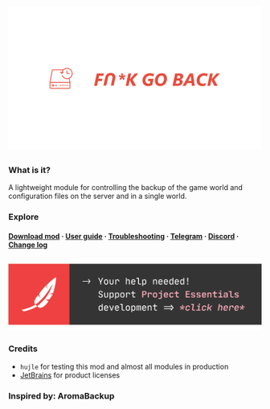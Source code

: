 # ![image](https://github.com/ProjectEssentials/ProjectEssentials-Assets/raw/ASSETS-20-Q2/assets/specific/backup/header.png)

### What is it?

A lightweight module for controlling the backup of the game world and configuration files on the server and in a single world.

### Explore

#### [Download mod](https://github.com/ProjectEssentials/ProjectEssentials-Backup/releases/download/2.0.0%2BMC-1.15.2/Project.Essentials.Backup-2.0.0+MC-1.15.2.jar) · [User guide](https://mairwunnx.gitbook.io/project-essentials/project-essentials-backup#how-to-install) · [Troubleshooting](https://github.com/ProjectEssentials/ProjectEssentials-Backup/issues/new/choose) · [Telegram](https://t.me/minecraftforge) · [Discord](https://discord.gg/VU9XZAt) · [Change log](https://github.com/ProjectEssentials/ProjectEssentials-Backup/blob/master/changelog.md)

[![](https://github.com/ProjectEssentials/ProjectEssentials-Assets/raw/ASSETS-20-Q2/assets/common/support.png)](https://gist.github.com/MairwunNx/fda95062618db6880ef8ee06e1bba54f)

### Credits

- `hujle` for testing this mod and almost all modules in production
- [JetBrains](https://www.jetbrains.com/) for product licenses

### Inspired by: AromaBackup
